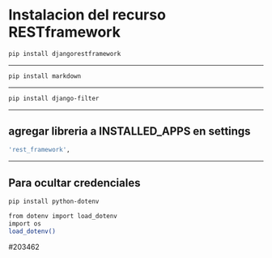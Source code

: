 
# Instalacion del recurso RESTframework
```bash
pip install djangorestframework
```
------------------------------- 

```bash
pip install markdown
```
------------------------------

```bash
pip install django-filter
``` 
------------------------------

## agregar libreria a INSTALLED_APPS en settings
```bash
'rest_framework',
```

------------------------------

## Para ocultar credenciales 
```bash
pip install python-dotenv
```

<!-- En settings para el funcionamiento: -->
```bash
from dotenv import load_dotenv
import os
load_dotenv()
```
 
 #203462
